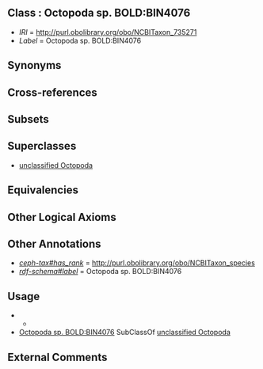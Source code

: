 
## Class : Octopoda sp. BOLD:BIN4076

 * *IRI* = http://purl.obolibrary.org/obo/NCBITaxon_735271
 * *Label* = Octopoda sp. BOLD:BIN4076

## Synonyms


## Cross-references


## Subsets


## Superclasses

 * [unclassified Octopoda](../../NCBITaxon/50/NCBITaxon_720550.md)

## Equivalencies


## Other Logical Axioms


## Other Annotations

 * *[ceph-tax#has_rank](../../ceph-tax#has/nk/ceph-tax#has_rank.md)* = http://purl.obolibrary.org/obo/NCBITaxon_species
 * *[rdf-schema#label](../../el/rdf-schema#label.md)* = Octopoda sp. BOLD:BIN4076

## Usage

 * -
 * [Octopoda sp. BOLD:BIN4076](../../NCBITaxon/71/NCBITaxon_735271.md) SubClassOf [unclassified Octopoda](../../NCBITaxon/50/NCBITaxon_720550.md)

## External Comments

